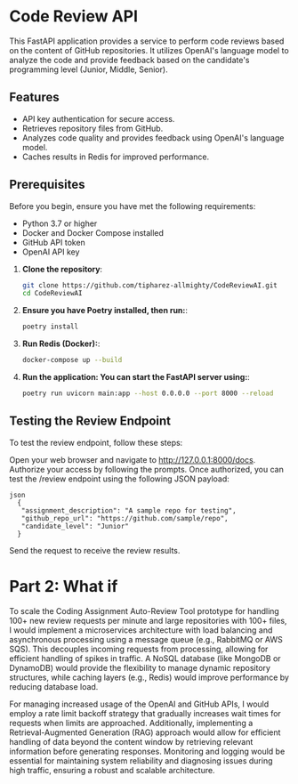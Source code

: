 # Code Review API

This FastAPI application provides a service to perform code reviews based on the content of GitHub repositories. It utilizes OpenAI's language model to analyze the code and provide feedback based on the candidate's programming level (Junior, Middle, Senior).

## Features

- API key authentication for secure access.
- Retrieves repository files from GitHub.
- Analyzes code quality and provides feedback using OpenAI's language model.
- Caches results in Redis for improved performance.

## Prerequisites

Before you begin, ensure you have met the following requirements:

- Python 3.7 or higher
- Docker and Docker Compose installed
- GitHub API token
- OpenAI API key

1. **Clone the repository**:
   ```bash
   git clone https://github.com/tipharez-allmighty/CodeReviewAI.git
   cd CodeReviewAI

2. **Ensure you have Poetry installed, then run:**:
   ```bash
   poetry install

3. **Run Redis (Docker):**:
   ```bash
   docker-compose up --build

4. **Run the application: You can start the FastAPI server using:**:
   ```bash
   poetry run uvicorn main:app --host 0.0.0.0 --port 8000 --reload

## Testing the Review Endpoint
To test the review endpoint, follow these steps:

Open your web browser and navigate to http://127.0.0.1:8000/docs.
Authorize your access by following the prompts.
Once authorized, you can test the /review endpoint using the following JSON payload:

    json
      {
       "assignment_description": "A sample repo for testing",
       "github_repo_url": "https://github.com/sample/repo",
       "candidate_level": "Junior"
      }

Send the request to receive the review results.

# Part 2: What if
To scale the Coding Assignment Auto-Review Tool prototype for handling 100+ new review requests per minute and large repositories with 100+ files, I would implement a microservices architecture with load balancing and asynchronous processing using a message queue (e.g., RabbitMQ or AWS SQS). This decouples incoming requests from processing, allowing for efficient handling of spikes in traffic. A NoSQL database (like MongoDB or DynamoDB) would provide the flexibility to manage dynamic repository structures, while caching layers (e.g., Redis) would improve performance by reducing database load.

For managing increased usage of the OpenAI and GitHub APIs, I would employ a rate limit backoff strategy that gradually increases wait times for requests when limits are approached. Additionally, implementing a Retrieval-Augmented Generation (RAG) approach would allow for efficient handling of data beyond the content window by retrieving relevant information before generating responses. Monitoring and logging would be essential for maintaining system reliability and diagnosing issues during high traffic, ensuring a robust and scalable architecture.
